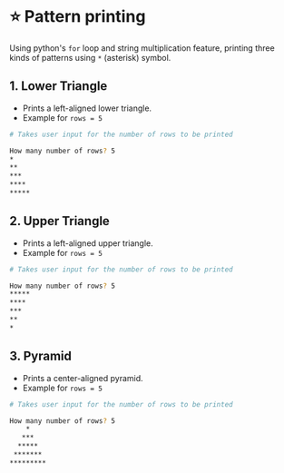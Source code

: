 # ⭐ Pattern printing

Using python's `for` loop and string multiplication feature, printing three kinds of patterns using `*` (asterisk) symbol.

## 1. Lower Triangle

-   Prints a left-aligned lower triangle.
-   Example for `rows = 5`

```bash
# Takes user input for the number of rows to be printed

How many number of rows? 5
*
**
***
****
*****
```

## 2. Upper Triangle

-   Prints a left-aligned upper triangle.
-   Example for `rows = 5`

```bash
# Takes user input for the number of rows to be printed

How many number of rows? 5
*****
****
***
**
*
```

## 3. Pyramid

-   Prints a center-aligned pyramid.
-   Example for `rows = 5`

```bash
# Takes user input for the number of rows to be printed

How many number of rows? 5
    *
   ***
  *****
 *******
*********
```
